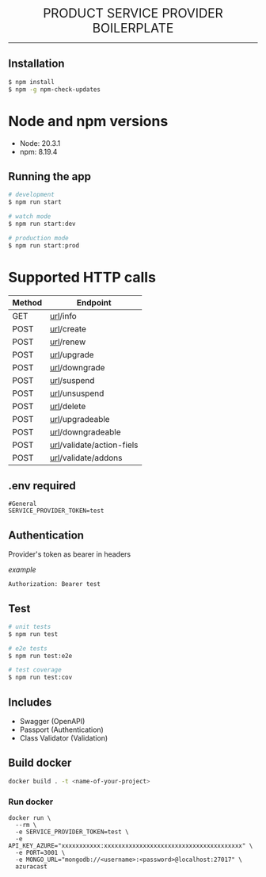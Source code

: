   <div style="font-size:25px;text-align:center">PRODUCT SERVICE PROVIDER BOILERPLATE</div>
  <hr>
  
## Installation

```bash
$ npm install
$ npm -g npm-check-updates
```

# Node and npm versions

- Node: 20.3.1
- npm: 8.19.4

## Running the app

```bash
# development
$ npm run start

# watch mode
$ npm run start:dev

# production mode
$ npm run start:prod
```

# Supported HTTP calls
| Method | Endpoint |
| ------- | ------- |
| GET | [url](http://localhost:3000)/info |
| POST | [url](http://localhost:3000)/create |
| POST | [url](http://localhost:3000)/renew |
| POST | [url](http://localhost:3000)/upgrade |
| POST | [url](http://localhost:3000)/downgrade |
| POST | [url](http://localhost:3000)/suspend |
| POST | [url](http://localhost:3000)/unsuspend |
| POST | [url](http://localhost:3000)/delete |
| POST | [url](http://localhost:3000)/upgradeable |
| POST | [url](http://localhost:3000)/downgradeable |
| POST | [url](http://localhost:3000)/validate/action-fiels |
| POST | [url](http://localhost:3000)/validate/addons |

## .env required
 ```
 #General
 SERVICE_PROVIDER_TOKEN=test
 ```

## Authentication
 Provider's token as bearer in headers

 *example*
 ```
 Authorization: Bearer test
 ```

 

## Test

```bash
# unit tests
$ npm run test

# e2e tests
$ npm run test:e2e

# test coverage
$ npm run test:cov
```

## Includes

- Swagger (OpenAPI)
- Passport (Authentication)
- Class Validator (Validation)

## Build docker
```bash
docker build . -t <name-of-your-project>
```

### Run docker
```
docker run \
  --rm \
  -e SERVICE_PROVIDER_TOKEN=test \
  -e API_KEY_AZURE="xxxxxxxxxxx:xxxxxxxxxxxxxxxxxxxxxxxxxxxxxxxxxxxxxxx" \
  -e PORT=3001 \
  -e MONGO_URL="mongodb://<username>:<password>@localhost:27017" \
  azuracast
```
